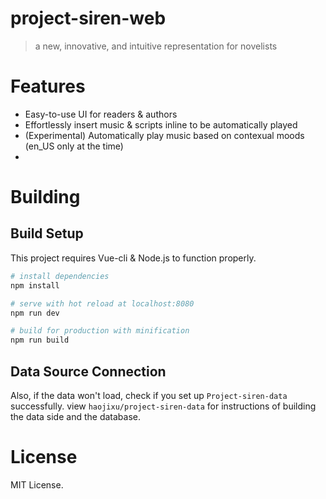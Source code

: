 # project-siren-web

> a new, innovative, and intuitive representation for novelists

# Features
* Easy-to-use UI for readers & authors
* Effortlessly insert music & scripts inline to be automatically played
* (Experimental) Automatically play music based on contexual moods (en_US only at the time)
*

# Building
## Build Setup
This project requires Vue-cli & Node.js to function properly.
``` bash
# install dependencies
npm install

# serve with hot reload at localhost:8080
npm run dev

# build for production with minification
npm run build
```
## Data Source Connection
Also, if the data won't load, check if you set up `Project-siren-data` successfully.
view `haojixu/project-siren-data` for instructions of building the data side and the database.

# License
MIT License.